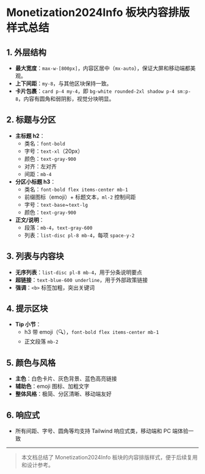 # Monetization2024Info 板块内容排版样式总结

## 1. 外层结构
- **最大宽度**：`max-w-[800px]`，内容区居中（`mx-auto`），保证大屏和移动端都美观。
- **上下间距**：`my-8`，与其他区块保持一致。
- **卡片包裹**：`card p-4 my-4`，即 `bg-white rounded-2xl shadow p-4 sm:p-8`，内容有圆角和弱阴影，视觉分块明显。

## 2. 标题与分区
- **主标题 h2**：
  - 类名：`font-bold`
  - 字号：`text-xl`（20px）
  - 颜色：`text-gray-900`
  - 对齐：左对齐
  - 间距：`mb-4`
- **分区小标题 h3**：
  - 类名：`font-bold flex items-center mb-1`
  - 前缀图标（emoji）+ 标题文本，`ml-2` 控制间距
  - 字号：`text-base`~`text-lg`
  - 颜色：`text-gray-900`
- **正文/说明**：
  - 段落：`mb-4`，`text-gray-600`
  - 列表：`list-disc pl-8 mb-4`，每项 `space-y-2`

## 3. 列表与内容块
- **无序列表**：`list-disc pl-8 mb-4`，用于分条说明要点
- **超链接**：`text-blue-600 underline`，用于外部政策链接
- **强调**：`<b>` 标签加粗，突出关键词

## 4. 提示区块
- **Tip 小节**：
  - h3 带 emoji（🔍），`font-bold flex items-center mb-1`
  - 正文段落 `mb-2`

## 5. 颜色与风格
- **主色**：白色卡片、灰色背景、蓝色高亮链接
- **辅助色**：emoji 图标、加粗文字
- **整体风格**：极简、分区清晰、移动端友好

## 6. 响应式
- 所有间距、字号、圆角等均支持 Tailwind 响应式类，移动端和 PC 端体验一致

---

> 本文档总结了 Monetization2024Info 板块的内容排版样式，便于后续复用和设计参考。 